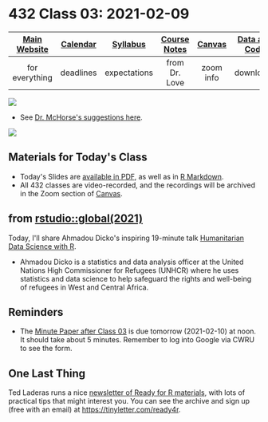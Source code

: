 # 432 Class 03: 2021-02-09

[Main Website](https://thomaselove.github.io/432/) | [Calendar](https://thomaselove.github.io/432/calendar.html) | [Syllabus](https://thomaselove.github.io/432-2021-syllabus/) | [Course Notes](https://thomaselove.github.io/432-notes/) | [Canvas](https://canvas.case.edu) | [Data and Code](https://github.com/THOMASELOVE/432-data) | [Sources](https://github.com/THOMASELOVE/432-2021/edit/master/references) | [Contact Us](https://thomaselove.github.io/432/contact.html)
:-----------: | :--------------: | :----------: | :---------: | :-------------: | :-----------: | :------------: | :-------------:
for everything | deadlines | expectations | from Dr. Love | zoom info | downloads | read/watch | need help?

![](https://github.com/THOMASELOVE/432-2021/blob/master/classes/class03/figures/mchorse_2020-12-26.png)

- See [Dr. McHorse's suggestions here](https://twitter.com/fossilosophy/status/1342871356254334977).

![](https://github.com/THOMASELOVE/432-2021/blob/master/classes/class03/figures/branch_tw.png)

## Materials for Today's Class

- Today's Slides are [available in PDF](https://github.com/THOMASELOVE/432-2021/blob/master/classes/class03/432_2021_slides03.pdf), as well as in [R Markdown](https://github.com/THOMASELOVE/432-2021/blob/master/classes/class03/432_2021_slides03.Rmd).
- All 432 classes are video-recorded, and the recordings will be archived in the Zoom section of [Canvas](https://canvas.case.edu).

## from [rstudio::global(2021)](https://rstudio.com/resources/rstudioglobal-2021) 

Today, I'll share Ahmadou Dicko's inspiring 19-minute talk [Humanitarian Data Science with R](https://rstudio.com/resources/rstudioglobal-2021/humanitarian-data-science-with-r/). 

- Ahmadou Dicko is a statistics and data analysis officer at the United Nations High Commissioner for Refugees (UNHCR) where he uses statistics and data science to help safeguard the rights and well-being of refugees in West and Central Africa. 

## Reminders

- The [Minute Paper after Class 03](https://github.com/THOMASELOVE/432-2021/blob/master/minutepapers/README.md) is due tomorrow (2021-02-10) at noon. It should take about 5 minutes. Remember to log into Google via CWRU to see the form.

## One Last Thing

Ted Laderas runs a nice [newsletter of Ready for R materials](https://tinyletter.com/ready4r), with lots of practical tips that might interest you. You can see the archive and sign up (free with an email) at https://tinyletter.com/ready4r.

